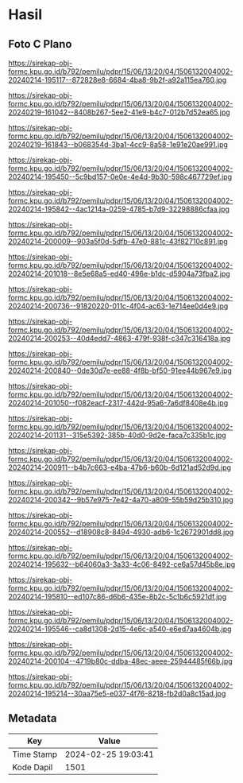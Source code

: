 # Hasil

## Foto C Plano

https://sirekap-obj-formc.kpu.go.id/b792/pemilu/pdpr/15/06/13/20/04/1506132004002-20240214-195117--872828e8-6684-4ba8-9b2f-a92a115ea760.jpg

https://sirekap-obj-formc.kpu.go.id/b792/pemilu/pdpr/15/06/13/20/04/1506132004002-20240219-161042--8408b267-5ee2-41e9-b4c7-012b7d52ea65.jpg

https://sirekap-obj-formc.kpu.go.id/b792/pemilu/pdpr/15/06/13/20/04/1506132004002-20240219-161843--b068354d-3ba1-4cc9-8a58-1e91e20ae991.jpg

https://sirekap-obj-formc.kpu.go.id/b792/pemilu/pdpr/15/06/13/20/04/1506132004002-20240214-195450--5c9bd157-0e0e-4e4d-9b30-598c467729ef.jpg

https://sirekap-obj-formc.kpu.go.id/b792/pemilu/pdpr/15/06/13/20/04/1506132004002-20240214-195842--4ac1214a-0259-4785-b7d9-32298886cfaa.jpg

https://sirekap-obj-formc.kpu.go.id/b792/pemilu/pdpr/15/06/13/20/04/1506132004002-20240214-200009--903a5f0d-5dfb-47e0-881c-43f82710c891.jpg

https://sirekap-obj-formc.kpu.go.id/b792/pemilu/pdpr/15/06/13/20/04/1506132004002-20240214-201018--8e5e68a5-ed40-496e-b1dc-d5904a73fba2.jpg

https://sirekap-obj-formc.kpu.go.id/b792/pemilu/pdpr/15/06/13/20/04/1506132004002-20240214-200736--91820220-011c-4f04-ac63-1e714ee0d4e9.jpg

https://sirekap-obj-formc.kpu.go.id/b792/pemilu/pdpr/15/06/13/20/04/1506132004002-20240214-200253--40d4edd7-4863-479f-938f-c347c316418a.jpg

https://sirekap-obj-formc.kpu.go.id/b792/pemilu/pdpr/15/06/13/20/04/1506132004002-20240214-200840--0de30d7e-ee88-4f8b-bf50-91ee44b967e9.jpg

https://sirekap-obj-formc.kpu.go.id/b792/pemilu/pdpr/15/06/13/20/04/1506132004002-20240214-201050--f082eacf-2317-442d-95a6-7a6df8408e4b.jpg

https://sirekap-obj-formc.kpu.go.id/b792/pemilu/pdpr/15/06/13/20/04/1506132004002-20240214-201131--315e5392-385b-40d0-9d2e-faca7c335b1c.jpg

https://sirekap-obj-formc.kpu.go.id/b792/pemilu/pdpr/15/06/13/20/04/1506132004002-20240214-200911--b4b7c663-e4ba-47b6-b60b-6d121ad52d9d.jpg

https://sirekap-obj-formc.kpu.go.id/b792/pemilu/pdpr/15/06/13/20/04/1506132004002-20240214-200342--9b57e975-7e42-4a70-a809-55b59d25b310.jpg

https://sirekap-obj-formc.kpu.go.id/b792/pemilu/pdpr/15/06/13/20/04/1506132004002-20240214-200552--d18908c8-8494-4930-adb6-1c2672901dd8.jpg

https://sirekap-obj-formc.kpu.go.id/b792/pemilu/pdpr/15/06/13/20/04/1506132004002-20240214-195632--b64060a3-3a33-4c06-8492-ce6a57d45b8e.jpg

https://sirekap-obj-formc.kpu.go.id/b792/pemilu/pdpr/15/06/13/20/04/1506132004002-20240214-195810--ed107c86-d6b6-435e-8b2c-5c1b6c5921df.jpg

https://sirekap-obj-formc.kpu.go.id/b792/pemilu/pdpr/15/06/13/20/04/1506132004002-20240214-195546--ca8d1308-2d15-4e6c-a540-e6ed7aa4604b.jpg

https://sirekap-obj-formc.kpu.go.id/b792/pemilu/pdpr/15/06/13/20/04/1506132004002-20240214-200104--4719b80c-ddba-48ec-aeee-25944485f66b.jpg

https://sirekap-obj-formc.kpu.go.id/b792/pemilu/pdpr/15/06/13/20/04/1506132004002-20240214-195214--30aa75e5-e037-4f76-8218-fb2d0a8c15ad.jpg


## Metadata

| Key        | Value               |
| ---------- | ------------------- |
| Time Stamp | 2024-02-25 19:03:41 |
| Kode Dapil | 1501                |



